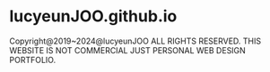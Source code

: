 # lucyeunJOO.github.io
Copyright@2019~2024@lucyeunJOO ALL RIGHTS RESERVED.
THIS WEBSITE IS NOT COMMERCIAL JUST PERSONAL WEB DESIGN PORTFOLIO.
